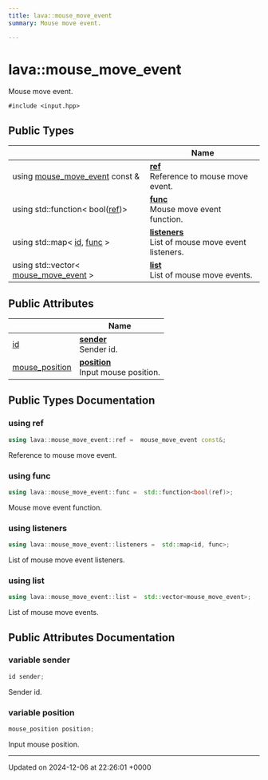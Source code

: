 ```yaml
---
title: lava::mouse_move_event
summary: Mouse move event. 

---
```


# lava::mouse_move_event



Mouse move event. 


`#include <input.hpp>`

## Public Types

|                | Name           |
| -------------- | -------------- |
| using [mouse_move_event](/_doxybook/Classes/structlava_1_1mouse__move__event.md) const  & | **[ref](/_doxybook/Classes/structlava_1_1mouse__move__event.md#using-ref)** <br>Reference to mouse move event.  |
| using std::function< bool([ref](/_doxybook/Classes/structlava_1_1mouse__move__event.md#using-ref))> | **[func](/_doxybook/Classes/structlava_1_1mouse__move__event.md#using-func)** <br>Mouse move event function.  |
| using std::map< [id](/_doxybook/Classes/structlava_1_1id.md), [func](/_doxybook/Classes/structlava_1_1mouse__move__event.md#using-func) > | **[listeners](/_doxybook/Classes/structlava_1_1mouse__move__event.md#using-listeners)** <br>List of mouse move event listeners.  |
| using std::vector< [mouse_move_event](/_doxybook/Classes/structlava_1_1mouse__move__event.md) > | **[list](/_doxybook/Classes/structlava_1_1mouse__move__event.md#using-list)** <br>List of mouse move events.  |

## Public Attributes

|                | Name           |
| -------------- | -------------- |
| [id](/_doxybook/Classes/structlava_1_1id.md) | **[sender](/_doxybook/Classes/structlava_1_1mouse__move__event.md#variable-sender)** <br>Sender id.  |
| [mouse_position](/_doxybook/Classes/structlava_1_1mouse__position.md) | **[position](/_doxybook/Classes/structlava_1_1mouse__move__event.md#variable-position)** <br>Input mouse position.  |

## Public Types Documentation

### using ref

```cpp
using lava::mouse_move_event::ref =  mouse_move_event const&;
```

Reference to mouse move event. 

### using func

```cpp
using lava::mouse_move_event::func =  std::function<bool(ref)>;
```

Mouse move event function. 

### using listeners

```cpp
using lava::mouse_move_event::listeners =  std::map<id, func>;
```

List of mouse move event listeners. 

### using list

```cpp
using lava::mouse_move_event::list =  std::vector<mouse_move_event>;
```

List of mouse move events. 

## Public Attributes Documentation

### variable sender

```cpp
id sender;
```

Sender id. 

### variable position

```cpp
mouse_position position;
```

Input mouse position. 

-------------------------------

Updated on 2024-12-06 at 22:26:01 +0000